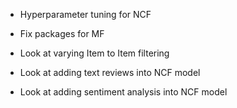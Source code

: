 

- Hyperparameter tuning for NCF
- Fix packages for MF
- Look at varying Item to Item filtering 

- Look at adding text reviews into NCF model
- Look at adding sentiment analysis into NCF model